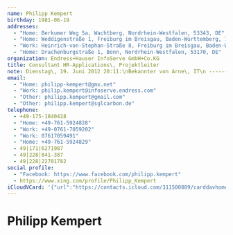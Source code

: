 ```yaml
---
name: Philipp Kempert
birthday: 1981-06-19
addresses:
  - "Home: Berkumer Weg 5a, Wachtberg, Nordrhein-Westfalen, 53343, DE"
  - "Home: Weddigenstraße 1, Freiburg im Breisgau, Baden-Württemberg, 79100, Deutschland"
  - "Work: Heinrich-von-Stephan-Straße 8, Freiburg im Breisgau, Baden-Württemberg, 79100, Deutschland"
  - "Home: Drachenburgstraße 1, Bonn, Nordrhein-Westfalen, 53170, DE"
organization: Endress+Hauser InfoServe GmbH+Co.KG
title: Consultant HR-Applications\, Projektleiter
note: Dienstag\, 19. Juni 2012 20:11:\nBekannter von Arne\, IT\n ------------------------------------------------------------------\nBekannter von Arne\, IT
email:
  - "Home: philipp-kempert@gmx.net"
  - "Work: philip.kempert@infoserve.endress.com"
  - "Other: philipp.kempert@gmail.com"
  - "Other: philipp.kempert@sglcarbon.de"
telephone:
  - +49-175-1840428
  - "Home: +49-761-5924828"
  - "Work: +49-0761-7059202"
  - "Work: 07617059491"
  - "Home: +49-761-5924829"
  - 49|171|6271987
  - 49|228|841-387
  - 49|228|22701782
social profile:
  - "Facebook: https://www.facebook.com/philipp.kempert"
  - https://www.xing.com/profile/Philipp_Kempert
iCloudVCard: '{"url":"https://contacts.icloud.com/311500889/carddavhome/card/MGMwYjVjYTktMDlkYy00YzczLTg4ODYtODM0NDVlOTFhMmU3.vcf","etag":"\"kmfhbrbg\"","data":"BEGIN:VCARD\r\nVERSION:3.0\r\nFN:\r\nN:Kempert;Philipp;;;\r\nUID:0c0b5ca9-09dc-4c73-8886-83445e91a2e7\r\nBDAY;VALUE=date:1981-06-19\r\nADR;TYPE=HOME:;;Berkumer Weg 5a;Wachtberg;Nordrhein-Westfalen;53343;DE;\r\nADR;TYPE=HOME:;;Weddigenstraße 1;Freiburg im Breisgau;Baden-Württemberg;791\r\n 00;Deutschland;\r\nADR;TYPE=WORK:;;Heinrich-von-Stephan-Straße 8;Freiburg im Breisgau;Baden-Wü\r\n rttemberg;79100;Deutschland;\r\nADR;TYPE=HOME:;;Drachenburgstraße 1;Bonn;Nordrhein-Westfalen;53170;DE;\r\nWP1.X-ABLABEL:Home\r\nWP2.X-ABLABEL:Work\r\nWP3.X-ABLABEL:Work\r\nWP4.X-ABLABEL:Home\r\nWP5.X-ABLABEL:Home\r\nWP6.X-ABLABEL:Work\r\nitem0.X-ABLABEL:xing\r\nPRODID:ez-vcard 0.9.13-fc\r\nREV:2025-04-03T22:08:40Z\r\nORG:Endress+Hauser InfoServe GmbH+Co.KG;\r\nTITLE:Consultant HR-Applications\\, Projektleiter\r\nNOTE:Dienstag\\, 19. Juni 2012 20:11:\\nBekannter von Arne\\, IT\\n -----------\r\n -------------------------------------------------------\\nBekannter von Arne\r\n \\, IT\r\nEMAIL;TYPE=HOME:philipp-kempert@gmx.net\r\nEMAIL;TYPE=WORK:philip.kempert@infoserve.endress.com\r\nEMAIL;TYPE=OTHER:philipp.kempert@gmail.com\r\nEMAIL;TYPE=OTHER:philipp.kempert@sglcarbon.de\r\nPHOTO;VALUE=uri:https://gateway.icloud.com/contacts/311500889/ck/card/4230d\r\n f695294730f56abae2816519bf7\r\nTEL;TYPE=CELL:+49-175-1840428\r\nTEL;TYPE=HOME:+49-761-5924828\r\nTEL;TYPE=WORK:+49-0761-7059202\r\nTEL;TYPE=WORK:07617059491\r\nTEL;TYPE=HOME:+49-761-5924829\r\nTEL:49|171|6271987\r\nTEL:49|228|841-387\r\nTEL:49|228|22701782\r\nX-SOCIALPROFILE;TYPE=facebook;X-USER=philipp.kempert;X-USERID=1000002616800\r\n 31;X-DISPLAYNAME=Philipp Kempert:https://www.facebook.com/philipp.kempert\r\nitem0.X-SOCIALPROFILE;X-USER=Philipp_Kempert:https://www.xing.com/profile/P\r\n hilipp_Kempert\r\nEND:VCARD"}'
---
```

# Philipp Kempert
